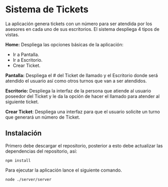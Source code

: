 # Sistema de Tickets

La aplicación genera tickets con un número para ser atendida por los asesores en cada uno de sus escritorios. El sistema despliega 4 tipos de vistas.

**Home:** Despliega las opciones básicas de la aplicación:
 - Ir a Pantalla.
 - Ir a Escritorio. 
 - Crear Ticket.

**Pantalla:** Despliega el # del Ticket de llamado y el Escritorio donde será atendido el usuario así como otros turnos que van a ser atendidos.

**Escritorio:** Despliega la interfaz de la persona que atiende al usuario poseedor del Ticket y le da la opción de hacer el llamado para atender al siguiente ticket.

**Crear Ticket**: Despliega una interfaz para que el usuario solicite un turno que generará un número de Ticket.

## Instalación
Primero debe descargar el repositorio, posterior a esto debe actualizar las dependencias del repositorio, así:

```
npm install
```

Para ejecutar la aplicación lance el siguiente comando.
```
node ./server/server
```